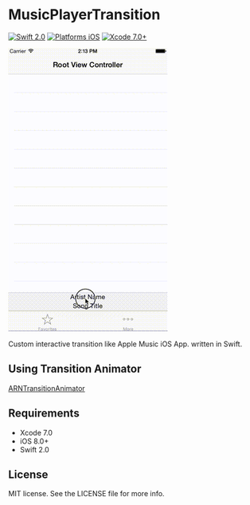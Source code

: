 # MusicPlayerTransition

[![Swift 2.0](https://img.shields.io/badge/Swift-2.0-orange.svg?style=flat)](https://developer.apple.com/swift/)
[![Platforms iOS](https://img.shields.io/badge/Platforms-iOS-lightgray.svg?style=flat)](https://developer.apple.com/swift/)
[![Xcode 7.0+](https://img.shields.io/badge/Xcode-7.0+-blue.svg?style=flat)](https://developer.apple.com/swift/)

![capture](capture.gif "capture")

Custom interactive transition like Apple Music iOS App. written in Swift.


## Using Transition Animator

[ARNTransitionAnimator](https://github.com/xxxAIRINxxx/ARNTransitionAnimator)


## Requirements

* Xcode 7.0
* iOS 8.0+
* Swift 2.0


## License

MIT license. See the LICENSE file for more info.
